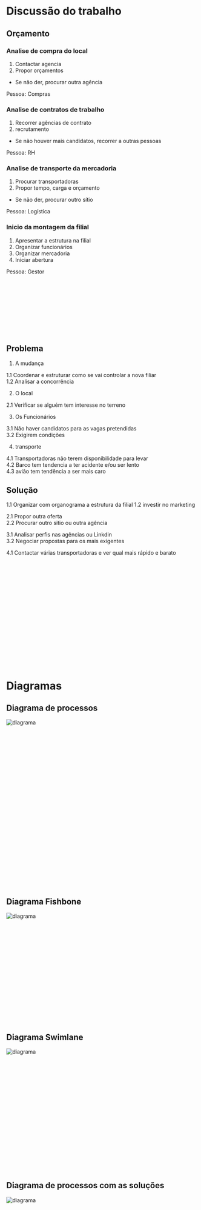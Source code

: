 # Discussão do trabalho

## Orçamento
### Analise de compra do local
1. Contactar agencia
2. Propor orçamentos
- Se não der, procurar outra agência

Pessoa: Compras

### Analise de contratos de trabalho
1. Recorrer agências de contrato 
2. recrutamento
- Se não houver mais candidatos, recorrer a outras pessoas

Pessoa: RH

### Analise de transporte da mercadoria
1. Procurar transportadoras
2. Propor tempo, carga e orçamento
- Se não der, procurar outro sítio

Pessoa: Logística

### Inicio da montagem da filial
1. Apresentar a estrutura na filial
2. Organizar funcionários 
3. Organizar mercadoria
4. Iniciar abertura

Pessoa: Gestor
<br><br><br><br><br><br><br><br><br><br>

## Problema

1. A mudança

1.1 Coordenar e estruturar como se vai controlar a nova filiar<br>
1.2 Analisar a concorrência

2. O local

2.1 Verificar se alguém tem interesse no terreno

3. Os Funcionários

3.1 Não haver candidatos para as vagas pretendidas<br>
3.2 Exigirem condições 

4. transporte

4.1 Transportadoras não terem disponibilidade para levar<br>
4.2 Barco tem tendencia a ter acidente e/ou ser lento<br>
4.3 avião tem tendência a ser mais caro

## Solução

1.1 Organizar com organograma a estrutura da filial
1.2 investir no marketing

2.1 Propor outra oferta<br>
2.2 Procurar outro sitio ou outra agência

3.1 Analisar perfis nas agências ou Linkdin<br>
3.2 Negociar propostas para os mais exigentes

4.1 Contactar várias transportadoras e ver qual mais rápido e barato

<br><br><br><br><br><br><br><br><br><br><br><br><br><br><br><br>

# Diagramas

## Diagrama de processos
![diagrama](imagens/Diagrama.jpg)

<br><br><br><br><br><br><br><br><br><br><br><br><br><br><br><br><br><br><br><br><br><br><br><br>

## Diagrama Fishbone
![diagrama](imagens/Fishbone.jpg)

<br><br><br><br><br><br><br><br><br><br><br><br><br><br><br>

## Diagrama Swimlane
![diagrama](imagens/Swinlane.png)

<br><br><br><br><br><br><br><br><br><br><br><br><br><br><br><br><br>

## Diagrama de processos com as soluções
![diagrama](imagens/Diagrama2.jpg)